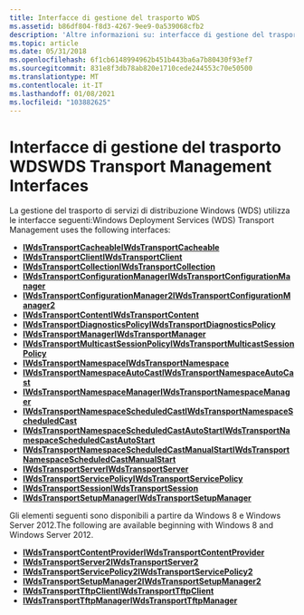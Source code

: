 ```yaml
---
title: Interfacce di gestione del trasporto WDS
ms.assetid: b86df804-f8d3-4267-9ee9-0a539068cfb2
description: 'Altre informazioni su: interfacce di gestione del trasporto WDS'
ms.topic: article
ms.date: 05/31/2018
ms.openlocfilehash: 6f1cb6148994962b451b443ba6a7b80430f93ef7
ms.sourcegitcommit: 831e8f3db78ab820e1710cede244553c70e50500
ms.translationtype: MT
ms.contentlocale: it-IT
ms.lasthandoff: 01/08/2021
ms.locfileid: "103882625"
---
```

# <a name="wds-transport-management-interfaces"></a><span data-ttu-id="dca7e-103">Interfacce di gestione del trasporto WDS</span><span class="sxs-lookup"><span data-stu-id="dca7e-103">WDS Transport Management Interfaces</span></span>

<span data-ttu-id="dca7e-104">La gestione del trasporto di servizi di distribuzione Windows (WDS) utilizza le interfacce seguenti:</span><span class="sxs-lookup"><span data-stu-id="dca7e-104">Windows Deployment Services (WDS) Transport Management uses the following interfaces:</span></span>

-   [<span data-ttu-id="dca7e-105">**IWdsTransportCacheable**</span><span class="sxs-lookup"><span data-stu-id="dca7e-105">**IWdsTransportCacheable**</span></span>](/windows/desktop/api/Wdstptmgmt/nn-wdstptmgmt-iwdstransportcacheable)
-   [<span data-ttu-id="dca7e-106">**IWdsTransportClient**</span><span class="sxs-lookup"><span data-stu-id="dca7e-106">**IWdsTransportClient**</span></span>](/windows/desktop/api/Wdstptmgmt/nn-wdstptmgmt-iwdstransportclient)
-   [<span data-ttu-id="dca7e-107">**IWdsTransportCollection**</span><span class="sxs-lookup"><span data-stu-id="dca7e-107">**IWdsTransportCollection**</span></span>](/windows/desktop/api/Wdstptmgmt/nn-wdstptmgmt-iwdstransportcollection)
-   [<span data-ttu-id="dca7e-108">**IWdsTransportConfigurationManager**</span><span class="sxs-lookup"><span data-stu-id="dca7e-108">**IWdsTransportConfigurationManager**</span></span>](/windows/desktop/api/Wdstptmgmt/nn-wdstptmgmt-iwdstransportconfigurationmanager)
-   [<span data-ttu-id="dca7e-109">**IWdsTransportConfigurationManager2**</span><span class="sxs-lookup"><span data-stu-id="dca7e-109">**IWdsTransportConfigurationManager2**</span></span>](/windows/desktop/api/Wdstptmgmt/nn-wdstptmgmt-iwdstransportconfigurationmanager2)
-   [<span data-ttu-id="dca7e-110">**IWdsTransportContent**</span><span class="sxs-lookup"><span data-stu-id="dca7e-110">**IWdsTransportContent**</span></span>](/windows/desktop/api/Wdstptmgmt/nn-wdstptmgmt-iwdstransportcontent)
-   [<span data-ttu-id="dca7e-111">**IWdsTransportDiagnosticsPolicy**</span><span class="sxs-lookup"><span data-stu-id="dca7e-111">**IWdsTransportDiagnosticsPolicy**</span></span>](/windows/desktop/api/Wdstptmgmt/nn-wdstptmgmt-iwdstransportdiagnosticspolicy)
-   [<span data-ttu-id="dca7e-112">**IWdsTransportManager**</span><span class="sxs-lookup"><span data-stu-id="dca7e-112">**IWdsTransportManager**</span></span>](/windows/desktop/api/Wdstptmgmt/nn-wdstptmgmt-iwdstransportmanager)
-   [<span data-ttu-id="dca7e-113">**IWdsTransportMulticastSessionPolicy**</span><span class="sxs-lookup"><span data-stu-id="dca7e-113">**IWdsTransportMulticastSessionPolicy**</span></span>](/windows/desktop/api/Wdstptmgmt/nn-wdstptmgmt-iwdstransportmulticastsessionpolicy)
-   [<span data-ttu-id="dca7e-114">**IWdsTransportNamespace**</span><span class="sxs-lookup"><span data-stu-id="dca7e-114">**IWdsTransportNamespace**</span></span>](/windows/desktop/api/Wdstptmgmt/nn-wdstptmgmt-iwdstransportnamespace)
-   [<span data-ttu-id="dca7e-115">**IWdsTransportNamespaceAutoCast**</span><span class="sxs-lookup"><span data-stu-id="dca7e-115">**IWdsTransportNamespaceAutoCast**</span></span>](/windows/win32/api/wdstptmgmt/nn-wdstptmgmt-iwdstransportnamespaceautocast)
-   [<span data-ttu-id="dca7e-116">**IWdsTransportNamespaceManager**</span><span class="sxs-lookup"><span data-stu-id="dca7e-116">**IWdsTransportNamespaceManager**</span></span>](/windows/desktop/api/Wdstptmgmt/nn-wdstptmgmt-iwdstransportnamespacemanager)
-   [<span data-ttu-id="dca7e-117">**IWdsTransportNamespaceScheduledCast**</span><span class="sxs-lookup"><span data-stu-id="dca7e-117">**IWdsTransportNamespaceScheduledCast**</span></span>](/windows/desktop/api/Wdstptmgmt/nn-wdstptmgmt-iwdstransportnamespacescheduledcast)
-   [<span data-ttu-id="dca7e-118">**IWdsTransportNamespaceScheduledCastAutoStart**</span><span class="sxs-lookup"><span data-stu-id="dca7e-118">**IWdsTransportNamespaceScheduledCastAutoStart**</span></span>](/windows/desktop/api/Wdstptmgmt/nn-wdstptmgmt-iwdstransportnamespacescheduledcastautostart)
-   [<span data-ttu-id="dca7e-119">**IWdsTransportNamespaceScheduledCastManualStart**</span><span class="sxs-lookup"><span data-stu-id="dca7e-119">**IWdsTransportNamespaceScheduledCastManualStart**</span></span>](/windows/win32/api/wdstptmgmt/nn-wdstptmgmt-iwdstransportnamespacescheduledcastmanualstart)
-   [<span data-ttu-id="dca7e-120">**IWdsTransportServer**</span><span class="sxs-lookup"><span data-stu-id="dca7e-120">**IWdsTransportServer**</span></span>](/windows/desktop/api/Wdstptmgmt/nn-wdstptmgmt-iwdstransportserver)
-   [<span data-ttu-id="dca7e-121">**IWdsTransportServicePolicy**</span><span class="sxs-lookup"><span data-stu-id="dca7e-121">**IWdsTransportServicePolicy**</span></span>](/windows/desktop/api/Wdstptmgmt/nn-wdstptmgmt-iwdstransportservicepolicy)
-   [<span data-ttu-id="dca7e-122">**IWdsTransportSession**</span><span class="sxs-lookup"><span data-stu-id="dca7e-122">**IWdsTransportSession**</span></span>](/windows/desktop/api/Wdstptmgmt/nn-wdstptmgmt-iwdstransportsession)
-   [<span data-ttu-id="dca7e-123">**IWdsTransportSetupManager**</span><span class="sxs-lookup"><span data-stu-id="dca7e-123">**IWdsTransportSetupManager**</span></span>](/windows/desktop/api/Wdstptmgmt/nn-wdstptmgmt-iwdstransportsetupmanager)

<span data-ttu-id="dca7e-124">Gli elementi seguenti sono disponibili a partire da Windows 8 e Windows Server 2012.</span><span class="sxs-lookup"><span data-stu-id="dca7e-124">The following are available beginning with Windows 8 and Windows Server 2012.</span></span>

-   [<span data-ttu-id="dca7e-125">**IWdsTransportContentProvider**</span><span class="sxs-lookup"><span data-stu-id="dca7e-125">**IWdsTransportContentProvider**</span></span>](/windows/desktop/api/Wdstptmgmt/nn-wdstptmgmt-iwdstransportcontentprovider)
-   [<span data-ttu-id="dca7e-126">**IWdsTransportServer2**</span><span class="sxs-lookup"><span data-stu-id="dca7e-126">**IWdsTransportServer2**</span></span>](/windows/desktop/api/Wdstptmgmt/nn-wdstptmgmt-iwdstransportserver2)
-   [<span data-ttu-id="dca7e-127">**IWdsTransportServicePolicy2**</span><span class="sxs-lookup"><span data-stu-id="dca7e-127">**IWdsTransportServicePolicy2**</span></span>](/windows/desktop/api/Wdstptmgmt/nn-wdstptmgmt-iwdstransportservicepolicy2)
-   [<span data-ttu-id="dca7e-128">**IWdsTransportSetupManager2**</span><span class="sxs-lookup"><span data-stu-id="dca7e-128">**IWdsTransportSetupManager2**</span></span>](/windows/desktop/api/Wdstptmgmt/nn-wdstptmgmt-iwdstransportsetupmanager2)
-   [<span data-ttu-id="dca7e-129">**IWdsTransportTftpClient**</span><span class="sxs-lookup"><span data-stu-id="dca7e-129">**IWdsTransportTftpClient**</span></span>](/windows/desktop/api/Wdstptmgmt/nn-wdstptmgmt-iwdstransporttftpclient)
-   [<span data-ttu-id="dca7e-130">**IWdsTransportTftpManager**</span><span class="sxs-lookup"><span data-stu-id="dca7e-130">**IWdsTransportTftpManager**</span></span>](/windows/desktop/api/Wdstptmgmt/nn-wdstptmgmt-iwdstransporttftpmanager)

 

 
